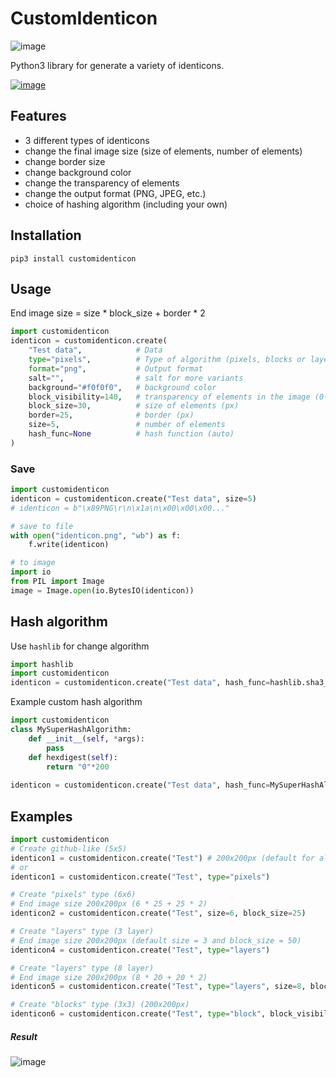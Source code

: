 # CustomIdenticon

![image](https://user-images.githubusercontent.com/22620605/53684108-2c1c3180-3d1a-11e9-84ca-64547fb6ad51.png)

Python3 library for generate a variety of identicons. 

[![image](https://travis-ci.org/LexSerest/customidenticon.svg?branch=master)](https://travis-ci.org/LexSerest/customidenticon)

## Features

- 3 different types of identicons
- change the final image size (size of elements, number of elements)
- change border size
- change background color 
- change the transparency of elements
- change the output format (PNG, JPEG, etc.)
- choice of hashing algorithm (including your own)


## Installation

`pip3 install customidenticon`

## Usage
End image size = size * block_size + border * 2
```python
import customidenticon
identicon = customidenticon.create(
    "Test data",            # Data
    type="pixels",          # Type of algorithm (pixels, blocks or layers)
    format="png",           # Output format
    salt="",                # salt for more variants
    background="#f0f0f0",   # background color
    block_visibility=140,   # transparency of elements in the image (0-255)
    block_size=30,          # size of elements (px)
    border=25,              # border (px)
    size=5,                 # number of elements
    hash_func=None          # hash function (auto)
)

```

### Save 
```python
import customidenticon
identicon = customidenticon.create("Test data", size=5)
# identicon = b"\x89PNG\r\n\x1a\n\x00\x00\x00..."

# save to file
with open("identicon.png", "wb") as f:
    f.write(identicon)

# to image
import io
from PIL import Image
image = Image.open(io.BytesIO(identicon))
```

## Hash algorithm
Use `hashlib` for change algorithm
```python
import hashlib
import customidenticon
identicon = customidenticon.create("Test data", hash_func=hashlib.sha3_256)
```
Example custom hash algorithm
```python
import customidenticon
class MySuperHashAlgorithm:
    def __init__(self, *args):
        pass
    def hexdigest(self):
        return "0"*200
        
identicon = customidenticon.create("Test data", hash_func=MySuperHashAlgorithm)
```

## Examples

```python
import customidenticon
# Create github-like (5x5)
identicon1 = customidenticon.create("Test") # 200x200px (default for all)
# or
identicon1 = customidenticon.create("Test", type="pixels") 

# Create "pixels" type (6x6)
# End image size 200x200px (6 * 25 + 25 * 2)
identicon2 = customidenticon.create("Test", size=6, block_size=25) 

# Create "layers" type (3 layer)
# End image size 200x200px (default size = 3 and block_size = 50)
identicon4 = customidenticon.create("Test", type="layers")

# Create "layers" type (8 layer)
# End image size 200x200px (8 * 20 + 20 * 2)
identicon5 = customidenticon.create("Test", type="layers", size=8, block_size=20, border=20)

# Create "blocks" type (3x3) (200x200px)
identicon6 = customidenticon.create("Test", type="block", block_visibility=100)
```


##### Result 
![image](https://user-images.githubusercontent.com/22620605/53685533-0c423900-3d2d-11e9-89e0-e3cc7bfa7548.png)
